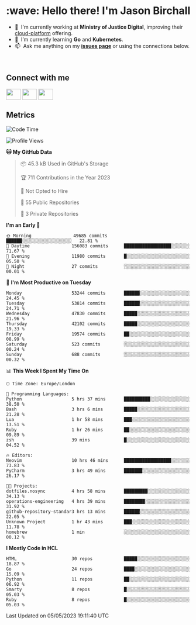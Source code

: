 <h1 align="left" id="jason-title">:wave: Hello there! I'm Jason Birchall</h1>

- :office: &nbsp;I'm currently working at **Ministry of Justice Digital**, improving their [cloud-platform](https://github.com/ministryofjustice/cloud-platform) offering.
- :seedling: &nbsp;I’m currently learning **Go** and **Kubernetes**.
- :mailbox: &nbsp;Ask me anything on my **[issues page]** or using the connections below.


<br>

<h2>Connect with me</h2>
<p>
<a href="https://twitter.com/jsonBirchall" target="blank"><img align="center" src="https://cdn.jsdelivr.net/npm/simple-icons@3.0.1/icons/twitter.svg" alt="" height="30" width="40" /></a>
<a href="https://keybase.io/json0" target="blank"><img align="center" src="https://cdn.jsdelivr.net/npm/simple-icons@3.0.1/icons/keybase.svg" alt="" height="30" width="40" /></a>
<a href="https://www.reddit.com/user/kakorate" target="blank"><img align="center" src="https://cdn.jsdelivr.net/npm/simple-icons@3.0.1/icons/reddit.svg" alt="" height="30" width="40" /></a>
</p>

<h2>Metrics</h2>

<!--START_SECTION:waka-->
![Code Time](http://img.shields.io/badge/Code%20Time-1%2C026%20hrs%2030%20mins-blue)

![Profile Views](http://img.shields.io/badge/Profile%20Views-0-blue)

**🐱 My GitHub Data** 

> 📦 45.3 kB Used in GitHub's Storage 
 > 
> 🏆 711 Contributions in the Year 2023
 > 
> 🚫 Not Opted to Hire
 > 
> 📜 55 Public Repositories 
 > 
> 🔑 3 Private Repositories 
 > 
**I'm an Early 🐤** 

```text
🌞 Morning                49685 commits       ██████░░░░░░░░░░░░░░░░░░░   22.81 % 
🌆 Daytime                156083 commits      ██████████████████░░░░░░░   71.67 % 
🌃 Evening                11980 commits       █░░░░░░░░░░░░░░░░░░░░░░░░   05.50 % 
🌙 Night                  27 commits          ░░░░░░░░░░░░░░░░░░░░░░░░░   00.01 % 
```
📅 **I'm Most Productive on Tuesday** 

```text
Monday                   53244 commits       ██████░░░░░░░░░░░░░░░░░░░   24.45 % 
Tuesday                  53814 commits       ██████░░░░░░░░░░░░░░░░░░░   24.71 % 
Wednesday                47830 commits       █████░░░░░░░░░░░░░░░░░░░░   21.96 % 
Thursday                 42102 commits       █████░░░░░░░░░░░░░░░░░░░░   19.33 % 
Friday                   19574 commits       ██░░░░░░░░░░░░░░░░░░░░░░░   08.99 % 
Saturday                 523 commits         ░░░░░░░░░░░░░░░░░░░░░░░░░   00.24 % 
Sunday                   688 commits         ░░░░░░░░░░░░░░░░░░░░░░░░░   00.32 % 
```


📊 **This Week I Spent My Time On** 

```text
🕑︎ Time Zone: Europe/London

💬 Programming Languages: 
Python                   5 hrs 37 mins       ██████████░░░░░░░░░░░░░░░   38.50 % 
Bash                     3 hrs 6 mins        █████░░░░░░░░░░░░░░░░░░░░   21.28 % 
Lua                      1 hr 58 mins        ███░░░░░░░░░░░░░░░░░░░░░░   13.51 % 
Ruby                     1 hr 26 mins        ██░░░░░░░░░░░░░░░░░░░░░░░   09.89 % 
zsh                      39 mins             █░░░░░░░░░░░░░░░░░░░░░░░░   04.52 % 

🔥 Editors: 
Neovim                   10 hrs 46 mins      ██████████████████░░░░░░░   73.83 % 
PyCharm                  3 hrs 49 mins       ███████░░░░░░░░░░░░░░░░░░   26.17 % 

🐱‍💻 Projects: 
dotfiles.nosync          4 hrs 58 mins       █████████░░░░░░░░░░░░░░░░   34.13 % 
operations-engineering   4 hrs 39 mins       ████████░░░░░░░░░░░░░░░░░   31.92 % 
github-repository-standar3 hrs 13 mins       ██████░░░░░░░░░░░░░░░░░░░   22.05 % 
Unknown Project          1 hr 43 mins        ███░░░░░░░░░░░░░░░░░░░░░░   11.78 % 
homebrew                 1 min               ░░░░░░░░░░░░░░░░░░░░░░░░░   00.12 % 
```

**I Mostly Code in HCL** 

```text
HTML                     30 repos            █████░░░░░░░░░░░░░░░░░░░░   18.87 % 
Go                       24 repos            ████░░░░░░░░░░░░░░░░░░░░░   15.09 % 
Python                   11 repos            ██░░░░░░░░░░░░░░░░░░░░░░░   06.92 % 
Smarty                   8 repos             █░░░░░░░░░░░░░░░░░░░░░░░░   05.03 % 
Ruby                     8 repos             █░░░░░░░░░░░░░░░░░░░░░░░░   05.03 % 
```




 Last Updated on 05/05/2023 19:11:40 UTC
<!--END_SECTION:waka-->

<!-- links -->

[issues page]: https://github.com/jasonBirchall/jasonBirchall/issues "jasonBirchall/issues"

